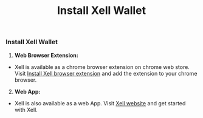﻿---
title: Install Xell Wallet
sidebar_label: Install Xell Wallet
---

<!-- File: docs/xell-wallet/install-xell.md -->
### Install Xell Wallet

1. **Web Browser Extension:**
- Xell is available as a chrome browser extension on chrome web store. Visit [Install Xell browser extension](https://chromewebstore.google.com/search/xell) and add the extension to your chrome browser.

2. **Web App:**
- Xell is also available as a web App. Visit [Xell website](https://xellwallet.com) and get started with Xell.



